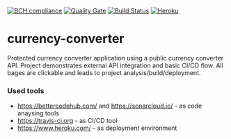 [![BCH compliance](https://bettercodehub.com/edge/badge/Rolan2772/currency-converter?branch=master)](https://bettercodehub.com/)
[![Quality Gate](https://sonarcloud.io/api/badges/gate?key=com.zooplus.sdc%3Acurrency-converter)](https://sonarcloud.io/dashboard?id=com.zooplus.sdc%3Acurrency-converter)
[![Build Status](https://travis-ci.org/Rolan2772/currency-converter.svg?branch=master)](https://travis-ci.org/Rolan2772/currency-converter)
[![Heroku](https://heroku-badge.herokuapp.com/?app=rolan-currency-converter&root=/health)](https://rolan-currency-converter.herokuapp.com/health)

# currency-converter
Protected currency converter application using a public currency converter API.
Project demonstrates external API integration and basic CI/CD flow.
All bages are clickable and leads to project analysis/build/deployment.

### Used tools
 - https://bettercodehub.com/ and https://sonarcloud.io/ - as code anaysing tools
 - https://travis-ci.org - as CI/CD tool
 - https://www.heroku.com/ - as deployment environment
 
